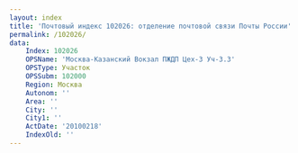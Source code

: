 ```yaml
---
layout: index
title: 'Почтовый индекс 102026: отделение почтовой связи Почты России'
permalink: /102026/
data:
    Index: 102026
    OPSName: 'Москва-Казанский Вокзал ПЖДП Цех-3 Уч-3.3'
    OPSType: Участок
    OPSSubm: 102000
    Region: Москва
    Autonom: ''
    Area: ''
    City: ''
    City1: ''
    ActDate: '20100218'
    IndexOld: ''
---
```

